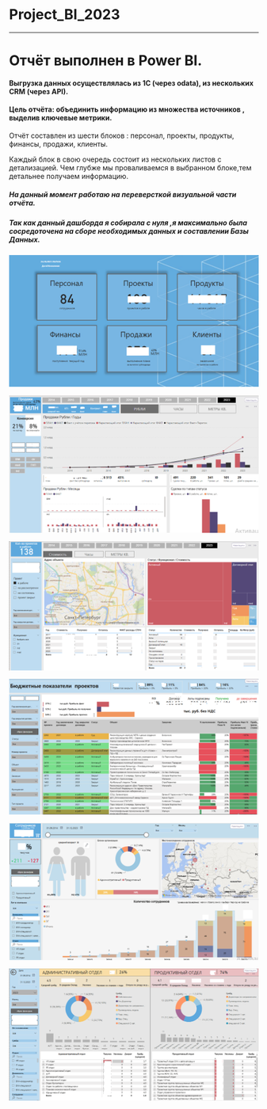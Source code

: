 # Project_BI_2023

___

# Отчёт выполнен в Power BI.
#### Выгрузка данных осуществлялась из 1С (через odata), из нескольких CRM (через API).

#### Цель отчёта: объединить информацию из множества источников , выделив ключевые метрики.

Отчёт составлен из шести блоков : персонал, проекты, продукты, финансы, продажи, клиенты.

Каждый блок в свою очередь состоит из нескольких листов с детализацией. 
Чем глубже мы проваливаемся в выбранном блоке,тем детальнее получаем информацию.

##### На данный момент работаю на переверсткой визуальной части отчёта.
##### Так как данный дашборда я собирала с нуля ,я максимально была сосредоточена на сборе необходимых данных и составлении Базы Данных.

![img](https://github.com/OlgaTyulkevich/Project_BI_2023/blob/files/%D0%93%D0%BB%D0%B0%D0%B2%D0%BD%D0%B0%D1%8F.png)

![img](https://github.com/OlgaTyulkevich/Project_BI_2023/blob/files/%D0%9F%D1%80%D0%BE%D0%B4%D0%B0%D0%B6%D0%B8.png)

![img](https://github.com/OlgaTyulkevich/Project_BI_2023/blob/files/%D0%9F%D1%80%D0%BE%D0%B5%D0%BA%D1%82%D1%8B.png)

![img](https://github.com/OlgaTyulkevich/Project_BI_2023/blob/files/%D0%9F%D1%80%D0%BE%D0%B5%D0%BA%D1%82%D1%8B2.png)

![img](https://github.com/OlgaTyulkevich/Project_BI_2023/blob/files/%D0%A1%D0%BE%D1%82%D1%80%D1%83%D0%B4%D0%BD%D0%B8%D0%BA%D0%B8.png)

![img](https://github.com/OlgaTyulkevich/Project_BI_2023/blob/files/%D0%A1%D0%BE%D1%82%D1%80%D1%83%D0%B4%D0%BD%D0%B8%D0%BA%D0%B82.png)
